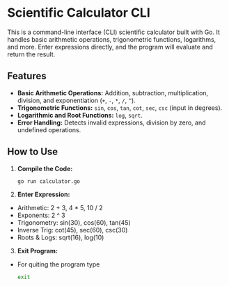 # Scientific Calculator CLI

This is a command-line interface (CLI) scientific calculator built with Go. It handles basic arithmetic operations, trigonometric functions, logarithms, and more. Enter expressions directly, and the program will evaluate and return the result.

## Features

- **Basic Arithmetic Operations:** Addition, subtraction, multiplication, division, and exponentiation (`+`, `-`, `*`, `/`, `^`).
- **Trigonometric Functions:** `sin`, `cos`, `tan`, `cot`, `sec`, `csc` (input in degrees).
- **Logarithmic and Root Functions:** `log`, `sqrt`.
- **Error Handling:** Detects invalid expressions, division by zero, and undefined operations.

## How to Use

1. **Compile the Code:**  
   ```bash
   go run calculator.go
2. **Enter Expression:**
-   Arithmetic: 2 + 3, 4 * 5, 10 / 2
-   Exponents: 2 ^ 3
-   Trigonometry: sin(30), cos(60), tan(45)
-   Inverse Trig: cot(45), sec(60), csc(30)
-   Roots & Logs: sqrt(16), log(10)
3. **Exit Program:**
-  For quiting the program type
   ```bash
   exit
